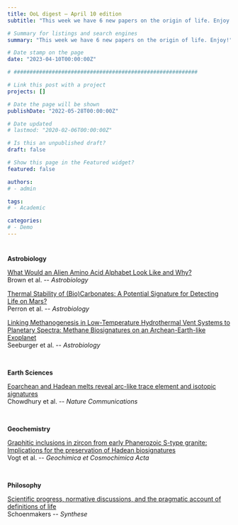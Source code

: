 ```yaml
---
title: OoL digest — April 10 edition
subtitle: "This week we have 6 new papers on the origin of life. Enjoy!"

# Summary for listings and search engines
summary: "This week we have 6 new papers on the origin of life. Enjoy!"

# Date stamp on the page
date: "2023-04-10T00:00:00Z"

# ##########################################################

# Link this post with a project
projects: []

# Date the page will be shown
publishDate: "2022-05-28T00:00:00Z"

# Date updated
# lastmod: "2020-02-06T00:00:00Z"

# Is this an unpublished draft?
draft: false

# Show this page in the Featured widget?
featured: false

authors:
# - admin

tags:
# - Academic

categories:
# - Demo
---
```


# <style>
# .article-container{
#     max-width: 1600px !important;
# }
# </style>

# ##########################################################

**Astrobiology**

[What Would an Alien Amino Acid Alphabet Look Like and Why?](https://doi.org/10.1089/ast.2022.0107) <br> Brown et al. -- *Astrobiology*

[Thermal Stability of (Bio)Carbonates: A Potential Signature for Detecting Life on Mars?](https://doi.org/10.1089/ast.2021.0202) <br> Perron et al. -- *Astrobiology*

[Linking Methanogenesis in Low-Temperature Hydrothermal Vent Systems to Planetary Spectra: Methane Biosignatures on an Archean-Earth-like Exoplanet](https://doi.org/10.1089/ast.2022.0127) <br> Seeburger et al. -- *Astrobiology*

<br>

**Earth Sciences**

[Eoarchean and Hadean melts reveal arc-like trace element and isotopic signatures](https://doi.org/10.1038/s41467-023-36538-5) <br> Chowdhury et al. -- *Nature Communications*

<br>

**Geochemistry**

[Graphitic inclusions in zircon from early Phanerozoic S-type granite: Implications for the preservation of Hadean biosignatures](https://doi.org/10.1016/j.gca.2023.03.022) <br> Vogt et al. -- *Geochimica et Cosmochimica Acta*

<br>

**Philosophy**

[Scientific progress, normative discussions, and the pragmatic account of definitions of life](https://doi.org/10.1007/s11229-023-04085-7) <br> Schoenmakers -- *Synthese*

